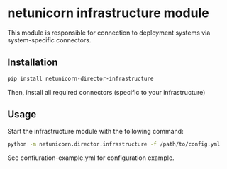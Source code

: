 # netunicorn infrastructure module
This module is responsible for connection to deployment systems
via system-specific connectors.

## Installation
```bash
pip install netunicorn-director-infrastructure
```

Then, install all required connectors (specific to your infrastructure)

## Usage
Start the infrastructure module with the following command:
```bash
python -m netunicorn.director.infrastructure -f /path/to/config.yml
```

See confiuration-example.yml for configuration example.